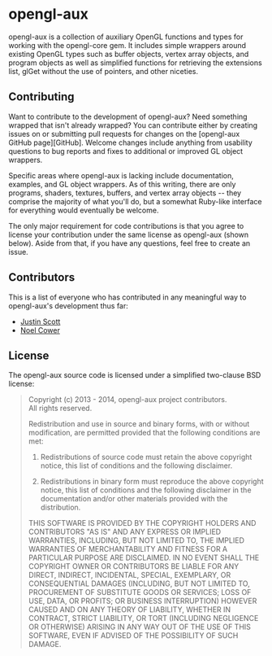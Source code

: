 opengl-aux
==========

opengl-aux is a collection of auxiliary OpenGL functions and types for working with the opengl-core gem. It includes simple wrappers around existing OpenGL types such as buffer objects, vertex array objects, and program objects as well as simplified functions for retrieving the extensions list, glGet without the use of pointers, and other niceties.


Contributing
------------

Want to contribute to the development of opengl-aux? Need something wrapped that isn't already wrapped? You can contribute either by creating issues on or submitting pull requests for changes on the [opengl-aux GitHub page][GitHub]. Welcome changes include anything from usability questions to bug reports and fixes to additional or improved GL object wrappers.

Specific areas where opengl-aux is lacking include documentation, examples, and GL object wrappers. As of this writing, there are only programs, shaders, textures, buffers, and vertex array objects -- they comprise the majority of what you'll do, but a somewhat Ruby-like interface for everything would eventually be welcome.

The only major requirement for code contributions is that you agree to license your contribution under the same license as opengl-aux (shown below). Aside from that, if you have any questions, feel free to create an issue.


Contributors
------------

This is a list of everyone who has contributed in any meaningful way to opengl-aux's development thus far:

- [Justin Scott](https://github.com/JScott)
- [Noel Cower](https://github.com/nilium)


License
-------

The opengl-aux source code is licensed under a simplified two-clause BSD license:

> Copyright (c) 2013 - 2014, opengl-aux project contributors.  
> All rights reserved.
> 
> Redistribution and use in source and binary forms, with or without
> modification, are permitted provided that the following conditions are met:
> 
> 1. Redistributions of source code must retain the above copyright notice, this
>    list of conditions and the following disclaimer.
>
> 2. Redistributions in binary form must reproduce the above copyright notice,
>    this list of conditions and the following disclaimer in the documentation
>    and/or other materials provided with the distribution.
> 
> THIS SOFTWARE IS PROVIDED BY THE COPYRIGHT HOLDERS AND CONTRIBUTORS "AS IS" AND
> ANY EXPRESS OR IMPLIED WARRANTIES, INCLUDING, BUT NOT LIMITED TO, THE IMPLIED
> WARRANTIES OF MERCHANTABILITY AND FITNESS FOR A PARTICULAR PURPOSE ARE
> DISCLAIMED. IN NO EVENT SHALL THE COPYRIGHT OWNER OR CONTRIBUTORS BE LIABLE FOR
> ANY DIRECT, INDIRECT, INCIDENTAL, SPECIAL, EXEMPLARY, OR CONSEQUENTIAL DAMAGES
> (INCLUDING, BUT NOT LIMITED TO, PROCUREMENT OF SUBSTITUTE GOODS OR SERVICES;
> LOSS OF USE, DATA, OR PROFITS; OR BUSINESS INTERRUPTION) HOWEVER CAUSED AND
> ON ANY THEORY OF LIABILITY, WHETHER IN CONTRACT, STRICT LIABILITY, OR TORT
> (INCLUDING NEGLIGENCE OR OTHERWISE) ARISING IN ANY WAY OUT OF THE USE OF THIS
> SOFTWARE, EVEN IF ADVISED OF THE POSSIBILITY OF SUCH DAMAGE.


